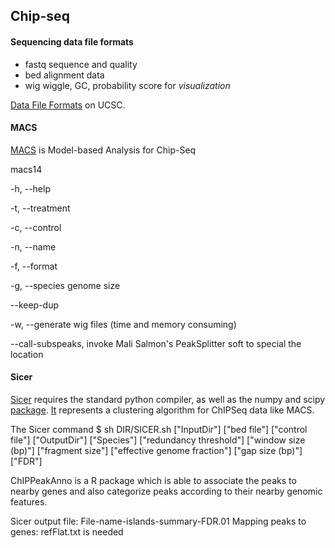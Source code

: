 ## Chip-seq

#### Sequencing data file formats
- fastq sequence and quality
- bed alignment data
- wig wiggle, GC, probability score for *visualization*

[Data File Formats](https://genome.ucsc.edu/FAQ/FAQformat.html) on UCSC.

#### MACS

[MACS](http://liulab.dfci.harvard.edu/MACS/README.html) is Model-based Analysis for Chip-Seq

macs14 

-h, --help

-t, --treatment

-c, --control

-n, --name

-f, --format

-g, --species genome size

--keep-dup

-w, --generate wig files (time and memory consuming)

--call-subspeaks, invoke Mali Salmon's PeakSplitter soft to special the location


#### Sicer

[Sicer](http://home.gwu.edu/~wpeng/Software.htm) requires the standard	python compiler, as well as the numpy and scipy [package](http://www.mybiosoftware.com/cluster-analysis/5397). 
[It](http://www.genomatix.de/online_help/help_regionminer/sicer.html) represents a clustering algorithm for ChIPSeq data like MACS.

The Sicer command
$ sh DIR/SICER.sh ["InputDir"] ["bed file"] ["control file"] ["OutputDir"] ["Species"] ["redundancy threshold"] ["window size (bp)"] ["fragment size"] ["effective genome fraction"] ["gap size (bp)"] ["FDR"]

ChIPPeakAnno is a R package which is able to associate the peaks to nearby genes and also categorize peaks according to their nearby genomic features.

Sicer output file: File-name-islands-summary-FDR.01
Mapping peaks to genes: refFlat.txt is needed 
